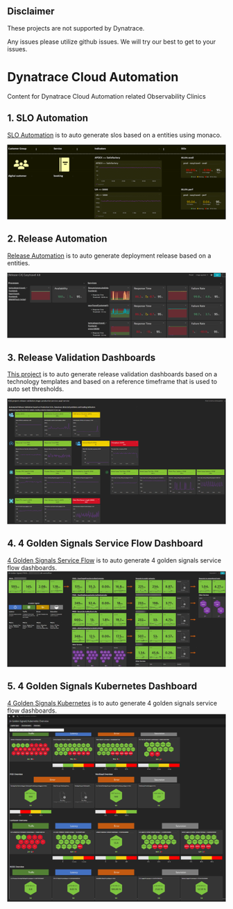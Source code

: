 ## Disclaimer
These projects are not supported by Dynatrace. 

Any issues please utilize github issues. 
We will try our best to get to your issues.

# Dynatrace Cloud Automation
Content for Dynatrace Cloud Automation related Observability Clinics

## 1. SLO Automation

[SLO Automation](slo-automation/README.md) is to auto generate slos based on a entities using monaco.

![](./slo-automation/slo-dashboard/image/dashboard.png)

## 2. Release Automation

[Release Automation](release-automation/README.md) is to auto generate deployment release based on a entities.

![](./release-automation/image/dashboard.png)

## 3. Release Validation Dashboards

[This project](release-validation-dashboards/README.md) is to auto generate release validation dashboards based on a technology templates and based on a reference timeframe that is used to auto set thresholds.

![](./release-validation-dashboards/image/dashboard.png)

## 4. 4 Golden Signals Service Flow Dashboard

[4 Golden Signals Service Flow](4-golden-signals-serviceflow/README.md) is to auto generate 4 golden signals service flow dashboards.
![](./4-golden-signals-serviceflow/image/dashboard.png)

## 5. 4 Golden Signals Kubernetes Dashboard

[4 Golden Signals Kubernetes](4-golden-signals-kubernetes/README.md) is to auto generate 4 golden signals service flow dashboards.
![](./4-golden-signals-kubernetes/image/dashboard.png)


